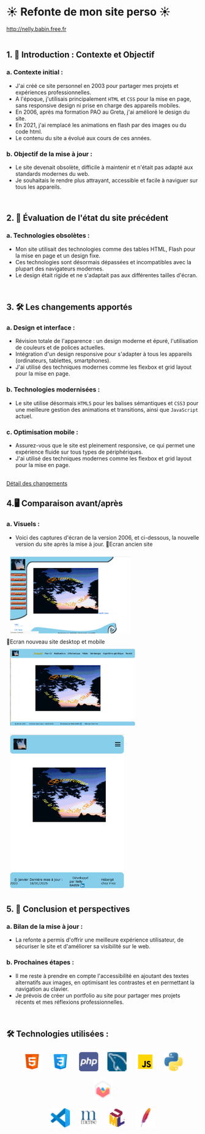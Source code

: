 # <h1>☀️ Refonte de mon site perso ☀️</h1>
<a href="http://nelly.babin.free.fr" target="_blank" title="Mon site perso">http://nelly.babin.free.fr </a>  
<br/>

## 1. 🚀 Introduction : Contexte et Objectif

###    a. Contexte initial : 
- J'ai créé ce site personnel en 2003 pour partager mes projets et expériences professionnelles.<br />
- A l'époque, j'utilisais principalement `HTML` et `CSS` pour la mise en page, sans responsive design ni prise en charge des appareils mobiles.<br />
- En 2006, après ma formation PAO au Greta, j'ai amélioré le design du site. <br />
- En 2021, j'ai remplacé les animations en flash par des images ou du code html.<br />
- Le contenu du site a évolué aux cours de ces années.

###    b. Objectif de la mise à jour : 
- Le site devenait obsolète, difficile à maintenir et n'était pas adapté aux standards modernes du web.<br /> 
- Je souhaitais le rendre plus attrayant, accessible et facile à naviguer sur tous les appareils.
<br />

## 2. 🔭 Évaluation de l'état du site précédent
###    a. Technologies obsolètes :
- Mon site utilisait des technologies comme des tables HTML, Flash pour la mise en page et un design fixe. 
- Ces technologies sont désormais dépassées et incompatibles avec la plupart des navigateurs modernes.
- Le design était rigide et ne s'adaptait pas aux différentes tailles d'écran.
<br />

## 3. 🛠️ Les changements apportés
###    a. Design et interface :
- Révision totale de l'apparence : un design moderne et épuré, l'utilisation de couleurs et de polices actuelles.
- Intégration d'un design responsive pour s'adapter à tous les appareils (ordinateurs, tablettes, smartphones).
- J'ai utilisé des techniques modernes comme les flexbox et grid layout pour la mise en page.
###    b. Technologies modernisées :
- Le site utilise désormais `HTML5` pour les balises sémantiques et `CSS3` pour une meilleure gestion des animations et transitions, ainsi que `JavaScript` actuel.
###    c. Optimisation mobile :
- Assurez-vous que le site est pleinement responsive, ce qui permet une expérience fluide sur tous types de périphériques.
- J'ai utilisé des techniques modernes comme les flexbox et grid layout pour la mise en page.
<br />
<a href="https://github.com/nelbab/refonte-site-perso/blob/main/changements.md" target="_blank" title="détail des changements">Détail des changements </a>  <br/>

## 4.🖥️ Comparaison avant/après
###    a. Visuels :
- Voici des captures d'écran de la version 2006, et ci-dessous, la nouvelle version du site après la mise à jour.
🎴Ecran ancien site<br />
<img style="margin: 10px" src="images/ancien-site.png" alt="ancien site" title="ancien site" height="200px" />
<br />
🎴Ecran nouveau site desktop et mobile<br />
<img style="margin: 10px" src="images/nouveau-site-desktop.png" alt="nouveau site desktop" title="nouveau site desktop" height="200px" />
<img style="margin: 10px" src="images/nouveau-site-mobile.png" alt="nouveau site modile" title="nouveau site mobile" height="400px" />
 <br />

## 5. 🎯 Conclusion et perspectives
###    a. Bilan de la mise à jour :
- La refonte a permis d'offrir une meilleure expérience utilisateur, de sécuriser le site et d'améliorer sa visibilité sur le web.
###    b. Prochaines étapes :
- Il me reste à prendre en compte l'accessibilité en ajoutant des textes alternatifs aux images, en optimisant les contrastes et en permettant la navigation au clavier.
- Je prévois de créer un portfolio au site pour partager mes projets récents et mes réflexions professionnelles.

<br />

## <h2> 🛠️ Technologies utilisées : </h2>
<div align="center">
<a href="https://en.wikipedia.org/wiki/HTML5" target="_blank"><img style="margin: 10px" src="images/html5.png" alt="HTML5" title="HTML5" height="50" /></a> 
<a href="https://www.w3schools.com/css/" target="_blank"><img style="margin: 10px" src="images/css3.png" alt="CSS3" title="CSS3" height="50" /></a>  
<a href="https://www.php.net/" target="_blank"><img style="margin: 10px" src="images/php.png" alt="PHP" title="PHP" height="50" /></a>  
<a href="https://www.mysql.com/" target="_blank"><img style="margin: 10px" src="images/mysql.png" alt="MySQL" title="MySQL" height="50" /></a>  
<a href="https://www.javascript.com/" target="_blank"><img style="margin: 10px" src="images/js.png" alt="JavaScript" title="JavaScript" height="50" /></a>  
<a href="https://www.python.org/" target="_blank"><img style="margin: 10px" src="images/python.png" alt="Python" title="Python" height="50" /></a>
<a href="https://www.chartjs.org" target="_blank"><img style="margin: 10px" src="images/Chartjs.png" alt="Chartjs" title="Chartjs" height="50" /></a>   
<br />
<a href="https://code.visualstudio.com/" target="_blank"><img style="margin: 10px" src="images/visualStudiocode.png" alt="Visual Studio Code" title="Visual Studio Code" height="50" /></a>
<a href="https://fr.wikipedia.org/wiki/Merise_(informatique)" target="_blank" title="Merise"><img style="margin: 10px" src="images/merise.png" alt="Merise" title="Merise" height="50" /></a>
<a href="https://www.uml.org/what-is-uml.htm" target="_blank"><img style="margin: 10px" src="images/UML.png" alt="UML" title="UML" height="50" /></a>
<a href="https://httpd.apache.org" target="_blank"><img style="margin: 10px" src="images/apache.png" alt="Apache" title="Apache" height="50" /></a>   
</div>

<br />
 
